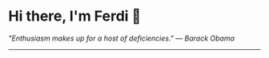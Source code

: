 <h1>Hi there, I'm Ferdi 👋</h1>

<p><em>
  "Enthusiasm makes up for a host of deficiencies." — Barack Obama
</em></p>

---
